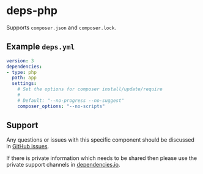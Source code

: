 # deps-php

Supports `composer.json` and `composer.lock`.

## Example `deps.yml`

```yaml
version: 3
dependencies:
- type: php
  path: app
  settings:
    # Set the options for composer install/update/require
    #
    # Default: "--no-progress --no-suggest"
    composer_options: "--no-scripts"
```

## Support

Any questions or issues with this specific component should be discussed in [GitHub issues](https://github.com/dropseed/deps-php/issues).

If there is private information which needs to be shared then please use the private support channels in [dependencies.io](https://www.dependencies.io/contact/).
